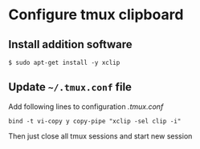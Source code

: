 # Configure tmux clipboard


## Install addition software

```shell
$ sudo apt-get install -y xclip
```

## Update `~/.tmux.conf` file

Add following lines to configuration *.tmux.conf*

```
bind -t vi-copy y copy-pipe "xclip -sel clip -i"
```

Then just close all tmux sessions and start new session



